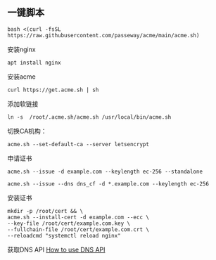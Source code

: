 ## 一键脚本
```
bash <(curl -fsSL https://raw.githubusercontent.com/passeway/acme/main/acme.sh)
```
安装nginx
```
apt install nginx
```
安装acme
```
curl https://get.acme.sh | sh
```
添加软链接
```
ln -s  /root/.acme.sh/acme.sh /usr/local/bin/acme.sh
```
切换CA机构： 
```
acme.sh --set-default-ca --server letsencrypt
```

申请证书
```
acme.sh --issue -d example.com --keylength ec-256 --standalone
```
```
acme.sh --issue --dns dns_cf -d *.example.com --keylength ec-256
```

安装证书
```
mkdir -p /root/cert && \
acme.sh --install-cert -d example.com --ecc \
--key-file /root/cert/example.com.key \
--fullchain-file /root/cert/example.com.crt \
--reloadcmd "systemctl reload nginx"
```
获取DNS API
[How to use DNS API](https://github.com/acmesh-official/acme.sh/wiki/dnsapi)

